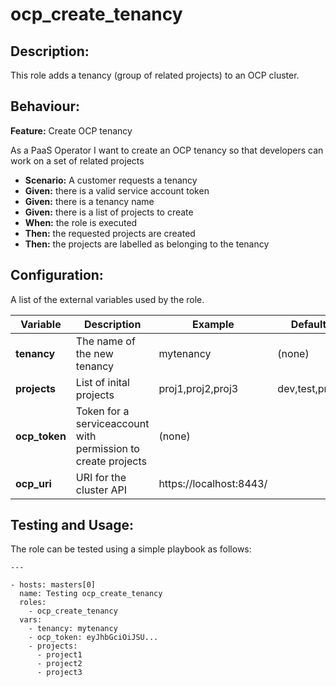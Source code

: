 # ocp_create_tenancy

## Description:

This role adds a tenancy (group of related projects) to an OCP cluster.

## Behaviour:

**Feature:** Create OCP tenancy

As a PaaS Operator
I want to create an OCP tenancy
so that developers can work on a set of related projects

- **Scenario:** A customer requests a tenancy
- **Given:** there is a valid service account token
- **Given:** there is a tenancy name
- **Given:** there is a list of projects to create
- **When:** the role is executed
- **Then:** the requested projects are created
- **Then:** the projects are labelled as belonging to the tenancy
 
## Configuration:

A list of the external variables used by the role.

| Variable  | Description  | Example  | Default |
|---|---|---|---|
| **tenancy**  | The name of the new tenancy |  mytenancy | (none) |
| **projects**  | List of inital projects | proj1,proj2,proj3  |  dev,test,prod |
| **ocp_token**  | Token for a serviceaccount with permission to create projects | (none)  |
| **ocp_uri**  | URI for the cluster API | https://localhost:8443/  |

## Testing and Usage:

The role can be tested using a simple playbook as follows:

```
---

- hosts: masters[0]
  name: Testing ocp_create_tenancy
  roles:
    - ocp_create_tenancy
  vars:
    - tenancy: mytenancy
    - ocp_token: eyJhbGciOiJSU...
    - projects:
      - project1
      - project2
      - project3
```
